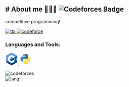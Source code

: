## # About me 🧑🏻‍💻 ![Codeforces Badge](https://codeforces-readme-stats.vercel.app/api/badge?username=Viriya6)
competitive programming!

<div align="left">
  <a href="https://tlx.toki.id/profiles/Viriya6" target="_blank">  <img src="https://github.com/user-attachments/assets/686f362a-ebf8-47d5-9809-1be245c42b40" height=31.5 width=100 alt="tlx"> </a>
  <a href="https://codeforces.com/profile/Viriya6" target="_blank"> <img src="https://github.com/user-attachments/assets/81a1fe20-e09e-4ce0-8353-9cb664b5d846" height=31 width=99.5 alt="codeforce"> </a>
</div>

###

<h3 align="left">Languages and Tools:</h3>
<p align="left"> <a href="https://www.w3schools.com/cpp/" target="_blank" rel="noreferrer"> <img src="https://raw.githubusercontent.com/devicons/devicon/master/icons/cplusplus/cplusplus-original.svg" alt="cplusplus" width="40" height="40"/> </a> <a href="https://www.python.org" target="_blank" rel="noreferrer"> <img src="https://raw.githubusercontent.com/devicons/devicon/master/icons/python/python-original.svg" alt="python" width="40" height="40"/> </a> </p>

<div align="left">
  <img src="https://codeforces-readme-stats.vercel.app/api/card?username=Viriya6&theme=github_dark&disable_animations=false&show_icons=true&force_username=true" height=156 width=210 alt="codeforces">
</div>

<div align="left">
  <img src="https://github-readme-stats.vercel.app/api/top-langs/?username=Viriya6&theme=tokyonight&show_icons=true&hide_border=true&layout=compact" alt="lang">
</div>
